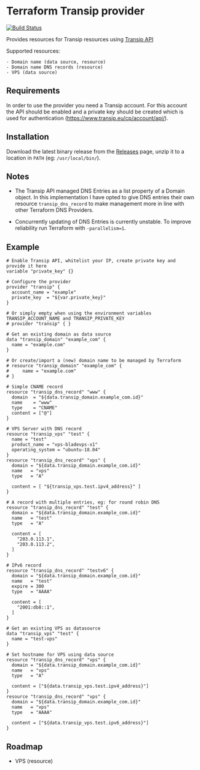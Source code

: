 # Terraform Transip provider

[![Build Status](https://travis-ci.org/aequitas/terraform-provider-transip.svg?branch=master)](https://travis-ci.org/aequitas/terraform-provider-transip)

Provides resources for Transip resources using [Transip API](https://www.transip.eu/transip/api/)

Supported resources:

    - Domain name (data source, resource)
    - Domain name DNS records (resource)
    - VPS (data source)

## Requirements

In order to use the provider you need a Transip account. For this account the API should be enabled and a private key should be created which is used for authentication (https://www.transip.eu/cp/account/api/).

## Installation

Download the latest binary release from the [Releases](https://github.com/aequitas/terraform-provider-transip/releases) page, unzip it to a location in `PATH` (eg: `/usr/local/bin/`).

## Notes

- The Transip API managed DNS Entries as a list property of a Domain object. In this implementation I have opted to give DNS entries their own resource `transip_dns_record` to make management more in line with other Terraform DNS Providers.

- Concurrently updating of DNS Entries is currently unstable. To improve reliability run Terraform with `-parallelism=1`.

## Example

```hcl
# Enable Transip API, whitelist your IP, create private key and provide it here
variable "private_key" {}

# Configure the provider
provider "transip" {
  account_name = "example"
  private_key  = "${var.private_key}"
}

# Or simply empty when using the environment variables TRANSIP_ACCOUNT_NAME and TRANSIP_PRIVATE_KEY
# provider "transip" { }

# Get an existing domain as data source
data "transip_domain" "example_com" {
  name = "example.com"
}

# Or create/import a (new) domain name to be managed by Terraform
# resource "transip_domain" "example_com" {
#     name = "example.com"
# }

# Simple CNAME record
resource "transip_dns_record" "www" {
  domain  = "${data.transip_domain.example_com.id}"
  name    = "www"
  type    = "CNAME"
  content = ["@"]
}

# VPS Server with DNS record
resource "transip_vps" "test" {
  name = "test"
  product_name = "vps-bladevps-x1"
  operating_system = "ubuntu-18.04"
}
resource "transip_dns_record" "vps" {
  domain = "${data.transip_domain.example_com.id}"
  name   = "vps"
  type   = "A"

  content = [ "${transip_vps.test.ipv4_address}" ]
}

# A record with multiple entries, eg: for round robin DNS
resource "transip_dns_record" "test" {
  domain = "${data.transip_domain.example_com.id}"
  name   = "test"
  type   = "A"

  content = [
    "203.0.113.1",
    "203.0.113.2",
  ]
}

# IPv6 record
resource "transip_dns_record" "testv6" {
  domain = "${data.transip_domain.example_com.id}"
  name   = "test"
  expire = 300
  type   = "AAAA"

  content = [
    "2001:db8::1",
  ]
}

# Get an existing VPS as datasource
data "transip_vps" "test" {
  name = "test-vps"
}

# Set hostname for VPS using data source
resource "transip_dns_record" "vps" {
  domain = "${data.transip_domain.example_com.id}"
  name   = "vps"
  type   = "A"

  content = ["${data.transip_vps.test.ipv4_address}"]
}
resource "transip_dns_record" "vps" {
  domain = "${data.transip_domain.example_com.id}"
  name   = "vps"
  type   = "AAAA"

  content = ["${data.transip_vps.test.ipv6_address}"]
}
```

## Roadmap

- VPS (resource)
